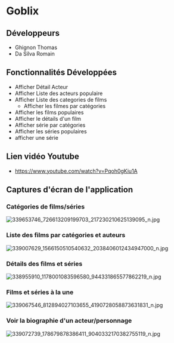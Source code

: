 # Goblix

## Développeurs
- Ghignon Thomas
- Da Silva Romain

## Fonctionnalités Développées
- Afficher Détail Acteur
- Afficher Liste des acteurs populaire
- Afficher Liste des categories de films
  - Afficher les filmes par catégories
- Afficher les films populaires
- Afficher le détails d'un film
- Afficher série par catégories
- Afficher les séries populaires
- afficher une série

## Lien vidéo Youtube
- https://www.youtube.com/watch?v=Pqoh0gKiu1A

## Captures d'écran de l'application

### Catégories de films/séries
![339653746_726613209199703_217230210625139095_n.jpg](..%2F..%2F..%2F..%2F..%2FDownloads%2F339653746_726613209199703_217230210625139095_n.jpg)
### Liste des films par catégories et auteurs
![339007629_1566150510540632_2038406012434947000_n.jpg](..%2F..%2F..%2F..%2F..%2FDownloads%2F339007629_1566150510540632_2038406012434947000_n.jpg)
### Détails des films et séries
![338955910_1178001083596580_944331865577862219_n.jpg](..%2F..%2F..%2F..%2F..%2FDownloads%2F338955910_1178001083596580_944331865577862219_n.jpg)
### Films et séries à la une
![339067546_812894027103655_4190728058873631831_n.jpg](..%2F..%2F..%2F..%2F..%2FDownloads%2F339067546_812894027103655_4190728058873631831_n.jpg)
### Voir la biographie d'un acteur/personnage
![339072739_178679878386411_9040332170382755119_n.jpg](..%2F..%2F..%2F..%2F..%2FDownloads%2F339072739_178679878386411_9040332170382755119_n.jpg)



